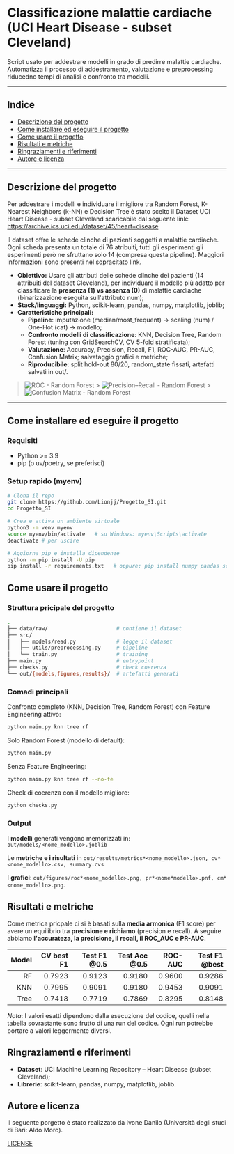 # Classificazione malattie cardiache (UCI Heart Disease - subset Cleveland)

Script usato per addestrare modelli in grado di predirre malattie cardiache.
Automatizza il processo di addestramento, valutazione e preprocessing riducedno tempi di analisi e confronto tra modelli.

---

## Indice

- [Descrizione del progetto](#descrizione-del-progetto)
- [Come installare ed eseguire il progetto](#come-installare-ed-eseguire-il-progetto)
- [Come usare il progetto](#come-usare-il-progetto)
- [Risultati e metriche](#risultati-e-metriche)
- [Ringraziamenti e riferimenti](#ringraziamenti-e-riferimenti)
- [Autore e licenza](#autore-e-licenza)

---

## Descrizione del progetto

Per addestrare i modelli e individuare il migliore tra Random Forest, K-Nearest Neighbors (k-NN) e Decision Tree è stato scelto il Dataset UCI Heart Disease - subset Cleveland scaricabile dal seguente link:
https://archive.ics.uci.edu/dataset/45/heart+disease

Il dataset offre le schede clinche di pazienti soggetti a malattie cardiache. Ogni scheda presenta un totale di 76 atribuiti, tutti gli esperimenti gli esperimenti però ne sfruttano solo 14 (compresa questa pipeline). Maggiori informazioni sono presenti nel sopracitato link.

- **Obiettivo:** Usare gli attributi delle schede clinche dei pazienti (14 attribuiti del dataset Cleveland), per individuare il modello più adatto per classificare la **presenza (1) vs assenza (0)** di malattie cardiache (binarizzazione eseguita sull'attributo num);
- **Stack/linguaggi:** Python, scikit-learn, pandas, numpy, matplotlib, joblib;
- **Caratteristiche principali:**
  - **Pipeline**: imputazione (median/most_frequent) → scaling (num) / One-Hot (cat) → modello;
  - **Confronto modelli di classificazione**: KNN, Decision Tree, Random Forest (tuning con GridSearchCV, CV 5-fold stratificata);
  - **Valutazione**: Accuracy, Precision, Recall, F1, ROC-AUC, PR-AUC, Confusion Matrix; salvataggio grafici e metriche;
  - **Riproducibile**: split hold-out 80/20, random_state fissati, artefatti salvati in out/.

> ![ROC - Random Forest](out/figures/roc_rf.png) > ![Precision–Recall - Random Forest](out/figures/pr_rf.png) > ![Confusion Matrix - Random Forest](out/figures/cm_rf.png)

---

## Come installare ed eseguire il progetto

### Requisiti

- Python >= 3.9
- pip (o uv/poetry, se preferisci)

### Setup rapido (myenv)

```bash
# Clona il repo
git clone https://github.com/Lionjj/Progetto_SI.git
cd Progetto_SI

# Crea e attiva un ambiente virtuale
python3 -m venv myenv
source myenv/bin/activate   # su Windows: myenv\Scripts\activate
deactivate # per uscire

# Aggiorna pip e installa dipendenze
python -m pip install -U pip
pip install -r requirements.txt   # oppure: pip install numpy pandas scikit-learn matplotlib joblib
```

## Come usare il progetto

### Struttura pricipale del progetto

```bash
.
├── data/raw/                      # contiene il dataset
├── src/
│   ├── models/read.py             # legge il dataset
│   ├── utils/preprocessing.py     # pipeline
│   └── train.py                   # training
├── main.py                        # entrypoint
├── checks.py                      # check coerenza
└── out/{models,figures,results}/  # artefatti generati
```

### Comadi principali

Confronto completo (KNN, Decision Tree, Random Forest) con Feature Engineering attivo:

```bash
python main.py knn tree rf
```

Solo Random Forest (modello di default):

```bash
python main.py
```

Senza Feature Engineering:

```bash
python main.py knn tree rf --no-fe
```

Check di coerenza con il modello migliore:

```bash
python checks.py
```

### Output

I **modelli** generati vengono memorizzati in:
`out/models/<nome_modello>.joblib`

Le **metriche e i risultati** in `out/results/metrics*<nome_modello>.json, cv*<nome_modello>.csv, summary.cvs`

I **grafici**: `out/figures/roc*<nome_modello>.png, pr*<nome*modello>.pnf, cm*<nome_modello>.png`.

## Risultati e metriche

Come metrica pricpale ci si è basati sulla **media armonica** (F1 score) per avere un equilibrio tra **precisione e richiamo** (precision e recall).
A seguire abbiamo **l'accurateza, la precisione, il recall, il ROC_AUC e PR-AUC**.

| Model | CV best F1 | Test F1 @0.5 | Test Acc @0.5 | ROC-AUC | Test F1 @best |
| ----: | ---------: | -----------: | ------------: | ------: | ------------: |
|    RF |     0.7923 |       0.9123 |        0.9180 |  0.9600 |        0.9286 |
|   KNN |     0.7995 |       0.9091 |        0.9180 |  0.9453 |        0.9091 |
|  Tree |     0.7418 |       0.7719 |        0.7869 |  0.8295 |        0.8148 |

_Nota_: I valori esatti dipendono dalla esecuzione del codice, quelli nella tabella sovrastante sono frutto di una run del codice. Ogni run potrebbe portare a valori leggermente diversi.

## Ringraziamenti e riferimenti

- **Dataset**: UCI Machine Learning Repository – Heart Disease (subset Cleveland);
- **Librerie**: scikit-learn, pandas, numpy, matplotlib, joblib.

## Autore e licenza

Il seguente porgetto è stato realizzato da Ivone Danilo (Università degli studi di Bari: Aldo Moro).

[LICENSE](LICENSE)
